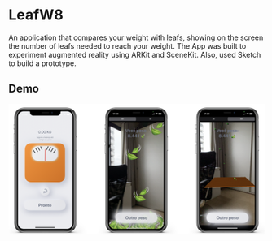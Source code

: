 # LeafW8 

An application that compares your weight with leafs, showing on the screen the number of leafs needed to reach your weight.
The App was built to experiment augmented reality using ARKit and SceneKit. Also, used Sketch to build a prototype.

## Demo
![Preview](demo.png)
